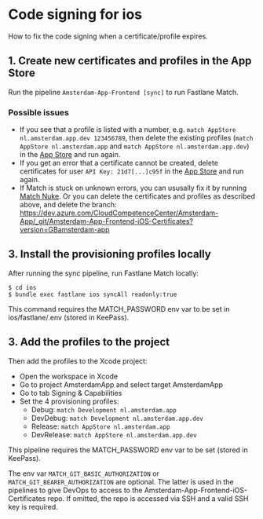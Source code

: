 # Code signing for ios

How to fix the code signing when a certificate/profile expires.

## 1. Create new certificates and profiles in the App Store

Run the pipeline `Amsterdam-App-Frontend [sync]` to run Fastlane Match.

### Possible issues

- If you see that a profile is listed with a number, e.g. `match AppStore nl.amsterdam.app.dev 123456789`, then delete the existing profiles (`match AppStore nl.amsterdam.app` and `match AppStore nl.amsterdam.app.dev`) in the [App Store](https://developer.apple.com/account/resources/profiles/list) and run again.
- If you get an error that a certificate cannot be created, delete certificates for user `API Key: 21d7[...]c95f` in the [App Store](https://developer.apple.com/account/resources/certificates/list) and run again.
- If Match is stuck on unknown errors, you can ususally fix it by running [Match Nuke](https://docs.fastlane.tools/actions/match_nuke/). Or you can delete the certificates and profiles as described above, and delete the branch: https://dev.azure.com/CloudCompetenceCenter/Amsterdam-App/_git/Amsterdam-App-Frontend-iOS-Certificates?version=GBamsterdam-app

## 3. Install the provisioning profiles locally

After running the sync pipeline, run Fastlane Match locally:

```shell
$ cd ios
$ bundle exec fastlane ios syncAll readonly:true
```

This command requires the MATCH_PASSWORD env var to be set in ios/fastlane/.env (stored in KeePass).

## 3. Add the profiles to the project

Then add the profiles to the Xcode project:
- Open the workspace in Xcode
- Go to project AmsterdamApp and select target AmsterdamApp
- Go to tab Signing & Capabilities
- Set the 4 provisioning profiles:
    - Debug: `match Development nl.amsterdam.app`
    - DevDebug: `match Development nl.amsterdam.app.dev`
    - Release: `match AppStore nl.amsterdam.app`
    - DevRelease: `match AppStore nl.amsterdam.app.dev`

This pipeline requires the MATCH_PASSWORD env var to be set (stored in KeePass).

The env var `MATCH_GIT_BASIC_AUTHORIZATION` or `MATCH_GIT_BEARER_AUTHORIZATION` are optional. The latter is used in the pipelines to give DevOps to access to the Amsterdam-App-Frontend-iOS-Certificates repo. If omitted, the repo is accessed via SSH and a valid SSH key is required.
